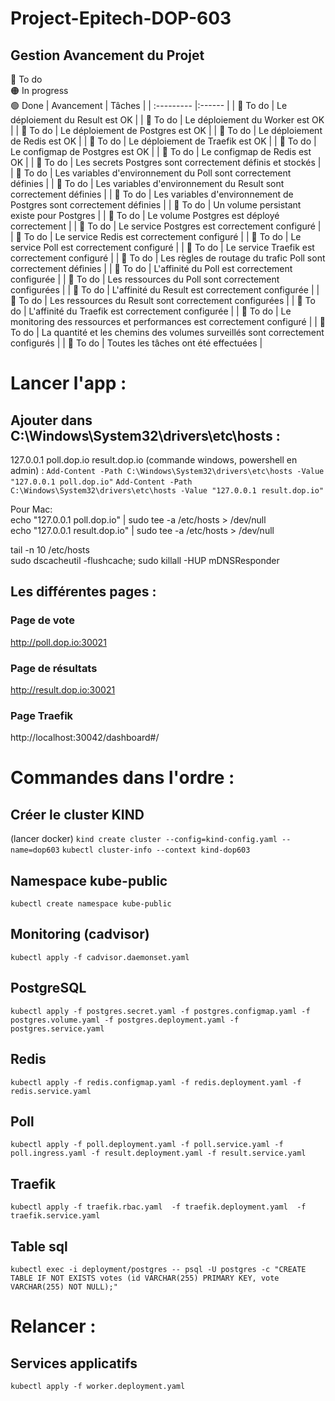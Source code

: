# Project-Epitech-DOP-603


## Gestion Avancement du Projet
🔴 To do  
🟠 In progress  
🟢 Done
| Avancement | Tâches |
| :--------- |:------ |
| 🔴 To do | Le déploiement du Result est OK |
| 🔴 To do | Le déploiement du Worker est OK |
| 🔴 To do | Le déploiement de Postgres est OK |
| 🔴 To do | Le déploiement de Redis est OK |
| 🔴 To do | Le déploiement de Traefik est OK |
| 🔴 To do | Le configmap de Postgres est OK |
| 🔴 To do | Le configmap de Redis est OK |
| 🔴 To do | Les secrets Postgres sont correctement définis et stockés |
| 🔴 To do | Les variables d'environnement du Poll sont correctement définies |
| 🔴 To do | Les variables d'environnement du Result sont correctement définies |
| 🔴 To do | Les variables d'environnement de Postgres sont correctement définies |
| 🔴 To do | Un volume persistant existe pour Postgres |
| 🔴 To do | Le volume Postgres est déployé correctement |
| 🔴 To do | Le service Postgres est correctement configuré |
| 🔴 To do | Le service Redis est correctement configuré |
| 🔴 To do | Le service Poll est correctement configuré |
| 🔴 To do | Le service Traefik est correctement configuré |
| 🔴 To do | Les règles de routage du trafic Poll sont correctement définies |
| 🔴 To do | L'affinité du Poll est correctement configurée |
| 🔴 To do | Les ressources du Poll sont correctement configurées |
| 🔴 To do | L'affinité du Result est correctement configurée |
| 🔴 To do | Les ressources du Result sont correctement configurées |
| 🔴 To do | L'affinité du Traefik est correctement configurée |
| 🔴 To do | Le monitoring des ressources et performances est correctement configuré |
| 🔴 To do | La quantité et les chemins des volumes surveillés sont correctement configurés |
| 🔴 To do | Toutes les tâches ont été effectuées |


# Lancer l'app :

## Ajouter dans C:\Windows\System32\drivers\etc\hosts :
127.0.0.1      poll.dop.io result.dop.io
(commande windows, powershell en admin) :
``Add-Content -Path C:\Windows\System32\drivers\etc\hosts -Value "127.0.0.1 poll.dop.io"``
``Add-Content -Path C:\Windows\System32\drivers\etc\hosts -Value "127.0.0.1 result.dop.io"``

Pour Mac:  
echo "127.0.0.1 poll.dop.io" | sudo tee -a /etc/hosts > /dev/null  
echo "127.0.0.1 result.dop.io" | sudo tee -a /etc/hosts > /dev/null  

tail -n 10 /etc/hosts  
sudo dscacheutil -flushcache; sudo killall -HUP mDNSResponder  


## Les différentes pages :

### Page de vote
http://poll.dop.io:30021

### Page de résultats
http://result.dop.io:30021

### Page Traefik
http://localhost:30042/dashboard#/


# Commandes dans l'ordre :
## Créer le cluster KIND
(lancer docker)
``kind create cluster --config=kind-config.yaml --name=dop603``
``kubectl cluster-info --context kind-dop603``

## Namespace kube-public
``kubectl create namespace kube-public``

## Monitoring (cadvisor)
``kubectl apply -f cadvisor.daemonset.yaml``

## PostgreSQL
``kubectl apply -f postgres.secret.yaml
-f postgres.configmap.yaml
-f postgres.volume.yaml
-f postgres.deployment.yaml
-f postgres.service.yaml``

## Redis
``kubectl apply -f redis.configmap.yaml
-f redis.deployment.yaml
-f redis.service.yaml``

## Poll
``kubectl apply -f poll.deployment.yaml
-f poll.service.yaml
-f poll.ingress.yaml
-f result.deployment.yaml
-f result.service.yaml``

## Traefik
``kubectl apply -f traefik.rbac.yaml 
-f traefik.deployment.yaml 
-f traefik.service.yaml``

## Table sql
``kubectl exec -i deployment/postgres -- psql -U postgres -c "CREATE TABLE IF NOT EXISTS votes (id VARCHAR(255) PRIMARY KEY, vote VARCHAR(255) NOT NULL);"``

# Relancer :

## Services applicatifs
``kubectl apply -f worker.deployment.yaml``